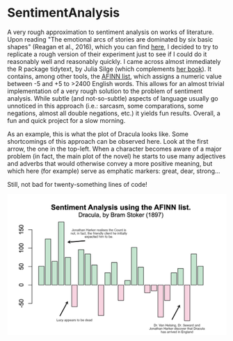 # SentimentAnalysis
A very rough approximation to sentiment analysis on works of literature. Upon reading "The emotional arcs of stories are dominated by six basic shapes" (Reagan et al., 2016), which you can find [here](https://epjdatascience.springeropen.com/articles/10.1140/epjds/s13688-016-0093-1), I decided to try to replicate a rough version of their experiment just to see if I could do it reasonably well and reasonably quickly. I came across almost immediately the R package tidytext, by Julia Silge (which complements [her book](https://www.tidytextmining.com/)). It contains, among other tools, the [AFINN list](https://darenr.github.io/afinn/), which assigns a numeric value between -5 and +5 to >2400 English words. This allows for an almost trivial implementation of a very rough solution to the problem of sentiment analysis. While subtle (and not-so-subtle) aspects of language usually go unnoticed in this approach (i.e.: sarcasm, some comparations, some negations, almost all double negations, etc.) it yields fun results. Overall, a fun and quick project for a slow morning.

As an example, this is what the plot of Dracula looks like. Some shortcomings of this approach can be observed here. Look at the first arrow, the one in the top-left. When a character becomes aware of a major problem (in fact, the main plot of the novel) he starts to use many adjectives and adverbs that would otherwise convey a more positive meaning, but which here (for example) serve as emphatic markers: great, dear, strong...

Still, not bad for twenty-something lines of code!

![Dracula's sentiment analysis.](https://github.com/malmriv/SentimentAnalysis/blob/main/images/DraculaAnalysis.png?raw=true)

